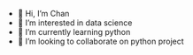 - 👋 Hi, I’m Chan
- 👀 I’m interested in data science 
- 🌱 I’m currently learning python
- 💞️ I’m looking to collaborate on python project


<!---
W21102717/W21102717 is a ✨ special ✨ repository because its `README.md` (this file) appears on your GitHub profile.
You can click the Preview link to take a look at your changes.
--->
